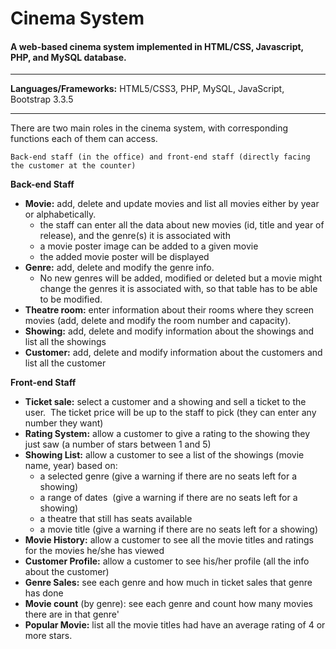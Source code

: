 # Cinema System

#### A web-based cinema system implemented in HTML/CSS, Javascript, PHP, and MySQL database.

***
**Languages/Frameworks:**
HTML5/CSS3, PHP, MySQL, JavaScript, Bootstrap 3.3.5
***

There are two main roles in the cinema system, with corresponding functions each of them can access.

`Back-end staff (in the office) and front-end staff (directly facing the customer at the counter)`

**Back-end Staff**

* **Movie:** add, delete and update movies and list all movies either by year or alphabetically.
	* the staff can enter all the data about new movies (id, title and year of release), and the genre(s) it is associated with
	* a movie poster image can be added to a given movie
	* the added movie poster will be displayed
* **Genre:** add, delete and modify the genre info.
	* No new genres will be added, modified or deleted but a movie might change the genres it is associated with, so that table has to be able to be modified.
* **Theatre room:** enter information about their rooms where they screen movies (add, delete and modify the room number and capacity).
* **Showing:** add, delete and modify information about the showings and list all the showings
* **Customer:** add, delete and modify information about the customers and list all the customer


**Front-end Staff**

* **Ticket sale:** select a customer and a showing and sell a ticket to the user.  The ticket price will be up to the staff to pick (they can enter any number they want)
* **Rating System:** allow a customer to give a rating to the showing they just saw (a number of stars between 1 and 5)
* **Showing List:** allow a customer to see a list of the showings (movie name, year) based on:
	* a selected genre (give a warning if there are no seats left for a showing)
	* a range of dates  (give a warning if there are no seats left for a showing)
	* a theatre that still has seats available 
	* a movie title (give a warning if there are no seats left for a showing)
* **Movie History:** allow a customer to see all the movie titles and ratings for the movies he/she has viewed
* **Customer Profile:** allow a customer to see his/her profile (all the info about the customer)
* **Genre Sales:** see each genre and how much in ticket sales that genre has done
* **Movie count** (by genre): see each genre and count how many movies there are in that genre'
* **Popular Movie:** list all the movie titles had have an average rating of 4 or more stars. 







